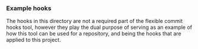### Example hooks

The hooks in this directory are not a required part of the flexible commit hooks tool,
however they play the dual purpose of serving as an example of how this tool can be used
for a repository, and being the hooks that are applied to this project.